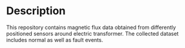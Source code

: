 # Description
This repository contains magnetic flux data obtained from differently positioned sensors around electric transformer. The collected dataset includes normal as well as fault events.